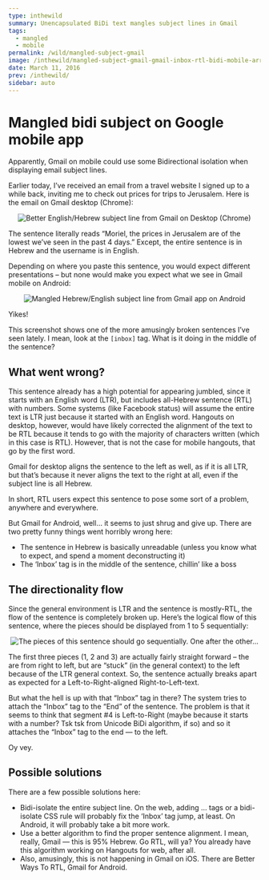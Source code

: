 ```yaml
---
type: inthewild
summary: Unencapsulated BiDi text mangles subject lines in Gmail
tags: 
  - mangled
  - mobile
permalink: /wild/mangled-subject-gmail
image: /inthewild/mangled-subject-gmail-gmail-inbox-rtl-bidi-mobile-arrows.png
date: March 11, 2016
prev: /inthewild/
sidebar: auto
---
```


# Mangled bidi subject on Google mobile app

Apparently, Gmail on mobile could use some Bidirectional isolation when displaying email subject lines.

Earlier today, I’ve received an email from a travel website I signed up to a while back, inviting me to check out prices for trips to Jerusalem. Here is the email on Gmail desktop (Chrome):

<div style="text-align:center">

![Better English/Hebrew subject line from Gmail on Desktop (Chrome)](/inthewild/mangled-subject-gmail-gmail-inbox-rtl-bidi.png)

</div>

The sentence literally reads “Moriel, the prices in Jerusalem are of the lowest we’ve seen in the past 4 days.” Except, the entire sentence is in Hebrew and the username is in English.

Depending on where you paste this sentence, you would expect different presentations – but none would make you expect what we see in Gmail mobile on Android:

<div style="text-align:center">

![Mangled Hebrew/English subject line from Gmail app on Android](/inthewild/mangled-subject-gmail-gmail-inbox-rtl-bidi-mobile.png)

</div>

Yikes!

This screenshot shows one of the more amusingly broken sentences I’ve seen lately. I mean, look at the `[inbox]` tag. What is it doing in the middle of the sentence?

## What went wrong?

This sentence already has a high potential for appearing jumbled, since it starts with an English word (LTR), but includes all-Hebrew sentence (RTL) with numbers. Some systems (like Facebook status) will assume the entire text is LTR just because it started with an English word. Hangouts on desktop, however, would have likely corrected the alignment of the text to be RTL because it tends to go with the majority of characters written (which in this case is RTL). However, that is not the case for mobile hangouts, that go by the first word.

Gmail for desktop aligns the sentence to the left as well, as if it is all LTR, but that’s because it never aligns the text to the right at all, even if the subject line is all Hebrew.

In short, RTL users expect this sentence to pose some sort of a problem, anywhere and everywhere.

But Gmail for Android, well… it seems to just shrug and give up. There are two pretty funny things went horribly wrong here:

* The sentence in Hebrew is basically unreadable (unless you know what to expect, and spend a moment deconstructing it)
* The ‘Inbox’ tag is in the middle of the sentence, chillin’ like a boss

## The directionality flow

Since the general environment is LTR and the sentence is mostly-RTL, the flow of the sentence is completely broken up. Here’s the logical flow of this sentence, where the pieces should be displayed from 1 to 5 sequentially:

<div style="text-align:center">

![The pieces of this sentence should go sequentially. One after the other...](/inthewild/mangled-subject-gmail-gmail-inbox-rtl-bidi-mobile-arrows.png)

</div>

The first three pieces (1, 2 and 3) are actually fairly straight forward – the are from right to left, but are “stuck” (in the general context) to the left because of the LTR general context. So, the sentence actually breaks apart as expected for a Left-to-Right-aligned Right-to-Left-text.

But what the hell is up with that “Inbox” tag in there? The system tries to attach the “Inbox” tag to the “End” of the sentence. The problem is that it seems to think that segment #4 is Left-to-Right (maybe because it starts with a number? Tsk tsk from Unicode BiDi algorithm, if so) and so it attaches the “Inbox” tag to the end — to the left.

Oy vey.

## Possible solutions
There are a few possible solutions here:

* Bidi-isolate the entire subject line. On the web, adding <bdi>…</bdi> tags or a bidi-isolate CSS rule will probably fix the ‘Inbox’ tag jump, at least. On Android, it will probably take a bit more work.
* Use a better algorithm to find the proper sentence alignment. I mean, really, Gmail — this is 95% Hebrew. Go RTL, will ya? You already have this algorithm working on Hangouts for web, after all.
* Also, amusingly, this is not happening in Gmail on iOS. There are Better Ways To RTL, Gmail for Android.


